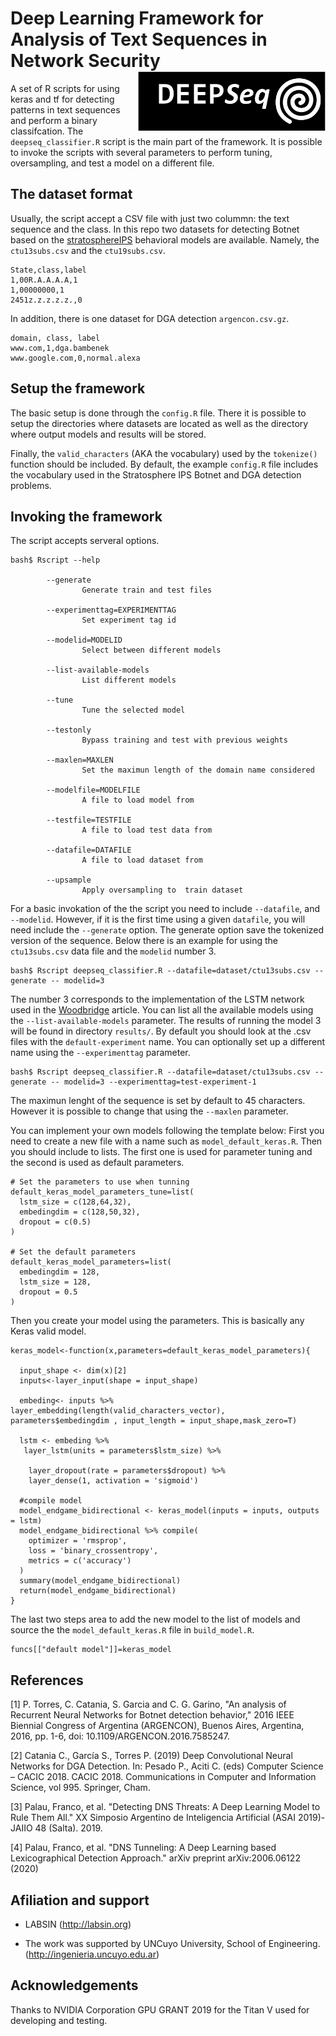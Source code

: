 Deep Learning Framework for Analysis of Text Sequences in Network Security <img src="deepseqlogo.png" align="right" alt="" width="300" />
======================================================

A set of R scripts for using keras and tf for detecting patterns in text sequences and perform a binary classifcation. The `deepseq_classifier.R` script is the main part of the framework. It is possible to invoke the scripts with several parameters to perform tuning, oversampling, and test a model on a different file.

The dataset format
------------------

Usually, the script accept a CSV file with just two colummn: the text sequence and the class. In this repo two datasets for detecting Botnet based on the [stratosphereIPS](http://stratosphereips.org) behavioral models are available. Namely, the `ctu13subs.csv` and the `ctu19subs.csv`.

    State,class,label
    1,00R.A.A.A.A,1
    1,00000000,1
    2451z.z.z.z.z.,0

In addition, there is one dataset for DGA detection  `argencon.csv.gz`. 

    domain, class, label
    www.com,1,dga.bambenek
    www.google.com,0,normal.alexa
    




Setup the framework
----------------------
The basic setup is done through the `config.R` file. There it is possible to setup the directories where datasets are located as well as the directory where output models and results will be stored.

Finally, the `valid_characters` (AKA the vocabulary) used by the `tokenize()`  function should be included. By default, the example `config.R` file includes the vocabulary used in the Stratosphere IPS Botnet and DGA detection problems.
    
Invoking the framework
----------------------

The script accepts serveral options.

    bash$ Rscript --help
            
            --generate
                    Generate train and test files

            --experimenttag=EXPERIMENTTAG
                    Set experiment tag id

            --modelid=MODELID
                    Select between different models

            --list-available-models
                    List different models

            --tune
                    Tune the selected model

            --testonly
                    Bypass training and test with previous weights

            --maxlen=MAXLEN
                    Set the maximun length of the domain name considered

            --modelfile=MODELFILE
                    A file to load model from

            --testfile=TESTFILE
                    A file to load test data from

            --datafile=DATAFILE
                    A file to load dataset from

            --upsample
                    Apply oversampling to  train dataset

For a basic invokation of the the script you need to include `--datafile`, and `--modelid`. However, if it is the first time using a given `datafile`, you will need include the `--generate` option. The generate option save the tokenized version of the sequence. Below there is an example for using the `ctu13subs.csv` data file and the `modelid` number 3.

    bash$ Rscript deepseq_classifier.R --datafile=dataset/ctu13subs.csv --generate -- modelid=3

The number 3 corresponds to the implementation of the LSTM network used in the [Woodbridge](https://arxiv.org/abs/1611.00791) article. You can list all the available models using the `--list-available-models` parameter. The results of running the model 3 will be found in directory `results/`. By default you should look at the .csv files with the `default-experiment` name. You can optionally set up a different name using the `--experimenttag` parameter.

    bash$ Rscript deepseq_classifier.R --datafile=dataset/ctu13subs.csv --generate -- modelid=3 --experimenttag=test-experiment-1

The maximun lenght of the sequence is set by default to 45 characters. However it is possible to change that using the `--maxlen` parameter.

You can implement your own models following the template below: First you need to create a new file with a name such as `model_default_keras.R`. Then you should include to lists. The first one is used for parameter tuning and the second is used as default parameters.

    # Set the parameters to use when tunning
    default_keras_model_parameters_tune=list(
      lstm_size = c(128,64,32),
      embedingdim = c(128,50,32),
      dropout = c(0.5)
    )

    # Set the default parameters
    default_keras_model_parameters=list(
      embedingdim = 128,
      lstm_size = 128,
      dropout = 0.5
    )

Then you create your model using the parameters. This is basically any Keras valid model.

    keras_model<-function(x,parameters=default_keras_model_parameters){
      
      input_shape <- dim(x)[2]
      inputs<-layer_input(shape = input_shape) 
      
      embeding<- inputs %>% layer_embedding(length(valid_characters_vector), parameters$embedingdim , input_length = input_shape,mask_zero=T)
      
      lstm <- embeding %>%
       layer_lstm(units = parameters$lstm_size) %>%
      
        layer_dropout(rate = parameters$dropout) %>%
        layer_dense(1, activation = 'sigmoid')
      
      #compile model
      model_endgame_bidirectional <- keras_model(inputs = inputs, outputs = lstm)
      model_endgame_bidirectional %>% compile(
        optimizer = 'rmsprop',
        loss = 'binary_crossentropy',
        metrics = c('accuracy')
      )
      summary(model_endgame_bidirectional)
      return(model_endgame_bidirectional)
    }

The last two steps area to add the new model to the list of models and source the the `model_default_keras.R` file in `build_model.R`.

    funcs[["default model"]]=keras_model


## References

[1] P. Torres, C. Catania, S. Garcia and C. G. Garino, "An analysis of Recurrent Neural Networks for Botnet detection behavior," 2016 IEEE Biennial Congress of Argentina (ARGENCON), Buenos Aires, Argentina, 2016, pp. 1-6, doi: 10.1109/ARGENCON.2016.7585247.

[2] Catania C., García S., Torres P. (2019) Deep Convolutional Neural Networks for DGA Detection. In: Pesado P., Aciti C. (eds) Computer Science – CACIC 2018. CACIC 2018. Communications in Computer and Information Science, vol 995. Springer, Cham.

[3] Palau, Franco, et al. "Detecting DNS Threats: A Deep Learning Model to Rule Them All." XX Simposio Argentino de Inteligencia Artificial (ASAI 2019)-JAIIO 48 (Salta). 2019.

[4] Palau, Franco, et al. "DNS Tunneling: A Deep Learning based Lexicographical Detection Approach." arXiv preprint arXiv:2006.06122 (2020)

 ## Afiliation and support
* LABSIN (http://labsin.org)

* The work was supported by UNCuyo University, School of Engineering. (http://ingenieria.uncuyo.edu.ar)

 ## Acknowledgements 
 
 Thanks to NVIDIA Corporation GPU GRANT 2019 for the Titan V used for developing and testing.
 
